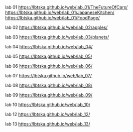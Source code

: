 lab 01 
https://lbtska.github.io/web/lab_01/TheFutureOfCars/
https://lbtska.github.io/web/lab_01/JapaneseKitchen/
https://lbtska.github.io/web/lab_01/FoodPage/

lab 02
https://lbtska.github.io/web/lab_02/apples/

lab 03
https://lbtska.github.io/web/lab_03/planets/

lab 04
https://lbtska.github.io/web/lab_04/

lab 05
https://lbtska.github.io/web/lab_05/

lab 06
https://lbtska.github.io/web/lab_06/

lab 07
https://lbtska.github.io/web/lab_07/

lab 08
https://lbtska.github.io/web/lab_08/

lab 09
https://lbtska.github.io/web/lab_09/

lab 10
https://lbtska.github.io/web/lab_10/

lab 12
https://lbtska.github.io/web/lab_12/

lab 13
https://lbtska.github.io/web/lab_13/
